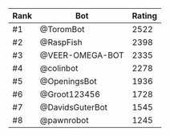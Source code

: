 Rank|Bot|Rating
---|---|---
#1|@ToromBot|2522
#2|@RaspFish|2398
#3|@VEER-OMEGA-BOT|2335
#4|@colinbot|2278
#5|@OpeningsBot|1936
#6|@Groot123456|1728
#7|@DavidsGuterBot|1545
#8|@pawnrobot|1245
